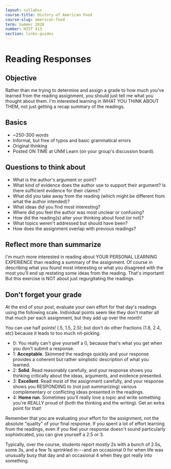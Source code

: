 ```yaml
---
layout: syllabus
course-title: History of American Food
course-slug: american-food
term: Summer 2020
number: HIST 413
section: links-guides
---
```


# Reading Responses

## Objective
Rather than me trying to determine and assign a grade to how much you've learned from the reading assignment, you should just tell me what you thought about them. I'm interested learning in WHAT YOU THINK ABOUT THEM, not just getting a recap summary of the readings.

## Basics
- ~250-300 words
- Informal, but free of typos and basic grammatical errors
- Original thinking
- Posted ON TIME at UNM Learn (on your group's discussion board).

## Questions to think about
- What is the author's argument or point?
- What kind of evidence does the author use to support their argument? Is there sufficient evidence for their claims?
- What did you take away from the reading (which might be different from what the author intended)?
- What ideas did you find most interesting?
- Where did you feel the author was most unclear or confusing?
- How did the reading(s) alter your thinking about food (or not)?
- What topics weren't addressed but should have been?
- How does the assignment overlap with previous readings?

## Reflect more than summarize
I'm much more interested in reading about YOUR PERSONAL LEARNING EXPERIENCE than reading a summary of the assignment. Of course in describing what you found most interesting or what you disagreed with the most you'll end up restating some ideas from the reading. That's important! But this exercise is NOT about just regurgitating the readings.

## Don't forget your grade
At the end of your post, evaluate your own effort for that day's readings using the following scale. Individual points seem like they don't matter all that much per each assignment, but they add up over the month!

You can use half points! (.5, 1.5, 2.5); but don't do other fractions (1.8, 2.4, etc) because it leads to too much nit-picking.

- 0: You really can't give yourself a 0, because that's what you get when you don't submit a response.
- 1: **Acceptable**. Skimmed the readings quickly and your response provides a coherent but rather simplistic description of what you learned.
- 2: **Solid**. Read reasonably carefully, and your response shows you thinking critically about the ideas, arguments, and evidence presented.
- 3: **Excellent**. Read most of the assignment carefully, and your response shows you RESPONDING to (not just summarizing) various complementary or conflicting ideas presented in the readings.
- 4: **Home run**. Sometimes you'll really love a topic and write something you're REALLY proud of (both the thinking and the writing). Get an extra point for that!

Remember that you are evaluating your effort for the assignment, not the absolute "quality" of your final response. If you spent a lot of effort learning from the readings, even if you feel your response doesn't sound particularly sophisticated, you can give yourself a 2.5 or 3.

Typically, over the course, students report mostly 2s with a bunch of 2.5s, some 3s, and a few 1s sprinkled in---and an occasional 0 for when life was unusually busy that day and an occasional 4 when they got really into something.
